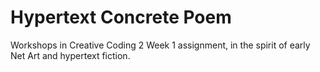 # Hypertext Concrete Poem
 
Workshops in Creative Coding 2 Week 1 assignment, in the spirit of early Net Art and hypertext fiction. 




